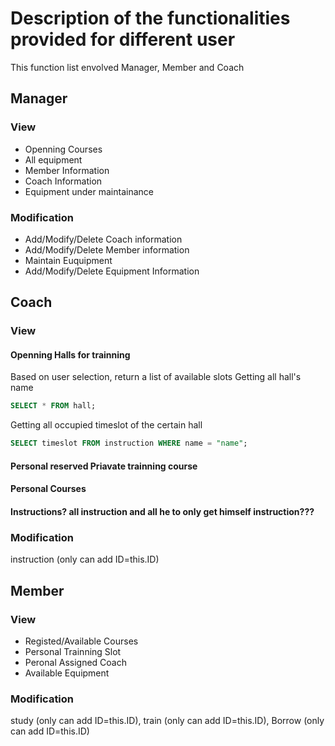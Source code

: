# Description of the functionalities provided for different user
This function list envolved Manager, Member and Coach

## Manager

### View
- Openning Courses
- All equipment
- Member Information
- Coach Information
- Equipment under maintainance

### Modification
- Add/Modify/Delete Coach information
- Add/Modify/Delete Member information
- Maintain Euquipment
- Add/Modify/Delete Equipment Information

## Coach

### View
#### Openning Halls for trainning
Based on user selection, return a list of available slots
Getting all hall's name
```sql
SELECT * FROM hall;
```
Getting all occupied timeslot of the certain hall
```sql
SELECT timeslot FROM instruction WHERE name = "name";
```
#### Personal reserved Priavate trainning course
#### Personal Courses
#### Instructions? all instruction and all he to only get himself instruction???

### Modification

instruction (only can add ID=this.ID)

## Member

### View
- Registed/Available Courses
- Personal Trainning Slot
- Peronal Assigned Coach
- Available Equipment

### Modification

study (only can add ID=this.ID), train (only can add ID=this.ID), Borrow (only can add ID=this.ID)
